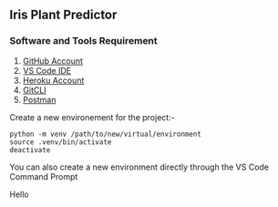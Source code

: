 ## Iris Plant Predictor

### Software and Tools Requirement

1. [GitHub Account](https://github.com)
2. [VS Code IDE](https://code.visualstudio.com)
3. [Heroku Account](https:/heroku.com)
4. [GitCLI](https://cli.github.com/)
5. [Postman](https://www.postman.com/downloads/)

Create a new environement for the project:-

```
python -m venv /path/to/new/virtual/environment
source .venv/bin/activate
deactivate
```

You can also create a new environment directly through the VS Code Command Prompt

Hello